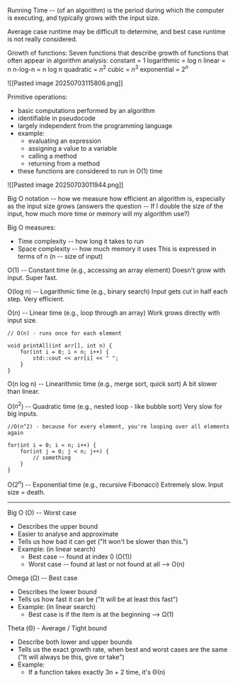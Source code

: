 Running Time -- (of an algorithm) is the period during which the computer is executing, and typically grows with the input size.

Average case runtime may be difficult to determine, and best case runtime is not really considered. 

Growth of functions:
Seven functions that describe growth of functions that often appear in algorithm analysis:
constant = 1
logarithmic = log n
linear = n
n-log-n = n log n
quadratic = $n^2$
cubic = $n^3$
exponential = $2^n$

![[Pasted image 20250703115806.png]]

Primitive operations:
- basic computations performed by an algorithm
- identifiable in pseudocode
- largely independent from the programming language
- example:
  - evaluating an expression
  - assigning a value to a variable
  - calling a method
  - returning from a method
- these functions are considered to run in O(1) time

![[Pasted image 20250703011944.png]]

Big O notation -- how we measure how efficient an algorithm is, especially as the input size grows
(answers the question -- If I double the size of the input, how much more time or memory will my algorithm use?)

Big O measures:
- Time complexity -- how long it takes to run
- Space complexity -- how much memory it uses
This is expressed in terms of n (n -- size of input)

O(1) -- Constant time (e.g., accessing an array element)
Doesn't grow with input. Super fast.

O(log n) -- Logarithmic time (e.g., binary search)
Input gets cut in half each step. Very efficient.

O(n) -- Linear time (e.g., loop through an array)
Work grows directly with input size.

```
// O(n) - runs once for each element

void printAll(int arr[], int n) {
	for(int i = 0; i < n; i++) {
		std::cout << arr[i] << " ";
	}
}
```

O(n log n) -- Linearithmic time (e.g., merge sort, quick sort)
A bit slower than linear.

O($n^2$)  -- Quadratic time (e.g., nested loop - like bubble sort)
Very slow for big inputs.
```
//O(n^2) - because for every element, you're looping over all elements again

for(int i = 0; i < n; i++) {
	for(int j = 0; j < n; j++) {
		// something
	}
}
```

O($2^n$) -- Exponential time (e.g., recursive Fibonacci)
Extremely slow. Input size = death.

------

Big O (O) -- Worst case
- Describes the upper bound
- Easier to analyse and approximate
- Tells us how bad it can get ("It won't be slower than this.")
- Example: (in linear search)
  - Best case -- found at index 0 (O(1))
  - Worst case -- found at last or not found at all --> O(n)

Omega (Ω) -- Best case
- Describes the lower bound
- Tells us how fast it can be ("It will be at least this fast")
- Example: (in linear search)
  - Best case is if the item is at the beginning  --> Ω(1)

Theta (Θ) - Average / Tight bound
- Describe both lower and upper bounds
- Tells us the exact growth rate, when best and worst cases are the same ("It will always be this, give or take")
- Example: 
  - If a function takes exactly 3n + 2 time, it's Θ(n)



